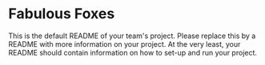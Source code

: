 # Fabulous Foxes
This is the default README of your team's project. Please replace this by a README with more information on your project. At the very least, your README should contain information on how to set-up and run your project.
